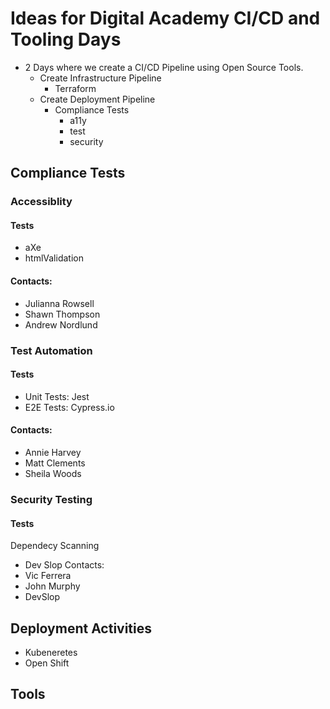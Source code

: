 # Ideas for Digital Academy CI/CD and Tooling Days

- 2 Days where we create a CI/CD Pipeline using Open Source Tools.
   - Create Infrastructure Pipeline
      - Terraform
   - Create Deployment Pipeline
      - Compliance Tests
        -  a11y
        -  test
        -  security


## Compliance Tests

### Accessiblity

#### Tests
- aXe
- htmlValidation

####  Contacts:
- Julianna Rowsell
- Shawn Thompson
- Andrew Nordlund

### Test Automation

#### Tests
- Unit Tests: Jest
- E2E Tests: Cypress.io

#### Contacts:
- Annie Harvey
- Matt Clements
- Sheila Woods

### Security Testing

#### Tests
Dependecy Scanning
- Dev Slop
Contacts:
- Vic Ferrera
- John Murphy
- DevSlop

## Deployment  Activities
- Kubeneretes
- Open Shift

## Tools




